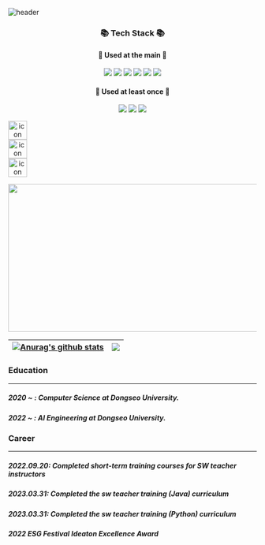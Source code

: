 ![header](https://capsule-render.vercel.app/api?type=waving&color=28A0FF&height=200&section=header&text=Onki's%20Github&fontSize=80)

<div align="center"> 
	
### :books: Tech Stack :books:

#### 🐳 Used at the main 🐳
<p>
	<a>
		<img src="https://img.shields.io/badge/HTML5-E34F26?style=flat&logo=html5&logoColor=white" />
		<img src="https://img.shields.io/badge/CSS3-1572B6?style=flat&logo=css3&logoColor=white"/>
		<img src="https://img.shields.io/badge/JavaScript-F7DF1E?style=flat&logo=javascript&logoColor=white"/>
		<img src="https://img.shields.io/badge/Android-3DDC84?style=flat&logo=android&logoColor=white" />
		<img src="https://img.shields.io/badge/spring-6DB33F?style=flat&logo=spring&logoColor=white"> 
		<img src="https://img.shields.io/badge/Amazon AWS-232F3E?style=flat&logo=amazonaws&logoColor=white"/>
	</a>
</p>

#### 🌊 Used at least once 🌊
<p>
	<a>
		<img src="https://img.shields.io/badge/flask-000000?style=flat&logo=flask&logoColor=white">
		<img src="https://img.shields.io/badge/Flutter-02569B?style=flat&logo=flutter&logoColor=white"/>
		<img src="https://img.shields.io/badge/Dart-0175C2?style=flat&logo=dart&logoColor=white"/>

  <div style="display: flex; align-items: flex-start;"><img src="https://techstack-generator.vercel.app/docker-icon.svg" alt="icon" width="38" height="38" /></div><div style="display: flex; align-items: flex-start;"><img src="https://techstack-generator.vercel.app/aws-icon.svg" alt="icon" width="38" height="38" /></div><div style="display: flex; align-items: flex-start;"><img src="https://techstack-generator.vercel.app/nginx-icon.svg" alt="icon" width="38" height="38" /></div>
	</a>
</p>

<a href="https://github.com/devxb/gitanimals">
<img
  src="https://render.gitanimals.org/farms/monki4746"
  width="1000"
  height="300"
/>
</a>

| <a href="https://github.com/monki4746/github-readme-stats"><img align="center" src="https://github-readme-stats.vercel.app/api?username=monki4746&show_icons=true&include_all_commits=true&theme=buefy&hide_border=true" alt="Anurag's github stats" /></a> | <a href="https://github.com/monki4746/github-readme-stats"><img align="center" src="https://github-readme-stats.vercel.app/api/top-langs/?username=monki4746&layout=compact&theme=buefy&hide_border=true" /></a> |
| ------------- | ------------- |

</div>

### Education

***
##### 2020 ~ : Computer Science at Dongseo University.

##### 2022 ~ : AI Engineering at Dongseo University.


### Career 

---
##### 2022.09.20: Completed short-term training courses for SW teacher instructors <br> 
##### 2023.03.31: Completed the sw teacher training (Java) curriculum <br>
##### 2023.03.31: Completed the sw teacher training (Python) curriculum
##### 2022 ESG Festival Ideaton Excellence Award


### 


